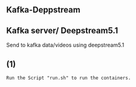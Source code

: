 ## Kafka-Deppstream

## Kafka server/ Deepstream5.1

Send to kafka data/videos using deepstream5.1


## (1)
```
Run the Script "run.sh" to run the containers.

```
